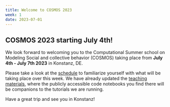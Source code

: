 ```yaml
---
title: Welcome to COSMOS 2023
week: 1
date: 2023-07-01
---
```


## COSMOS 2023 starting July 4th!

We look forward to welcoming you to the Computational Summer school on Modeling Social and collective behavior (COSMOS) taking place from **July 4th - July 7th 2023** in Konstanz, DE. 

Please take a look at the [schedule](schedule) to familiarize yourself with what will be taking place over this week. We have already updated the [teaching materials](materials), where the publicly accessible code notebooks you find there will be companions to the tutorials we are running.

Have a great trip and see you in Konstanz!
